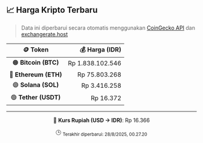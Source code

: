

<!-- HARGA_KRIPTO -->
## 📈 Harga Kripto Terbaru

> Data ini diperbarui secara otomatis menggunakan [CoinGecko API](https://www.coingecko.com/) dan [exchangerate.host](https://exchangerate.host/)

<div align="center">

| 🪙 Token | 💰 Harga (IDR) |
|:------:|---------------:|
| 🟠 **Bitcoin (BTC)**   | Rp 1.838.102.546 |
| 🔵 **Ethereum (ETH)**  | Rp 75.803.268 |
| 🟣 **Solana (SOL)**    | Rp 3.416.258 |
| 🟢 **Tether (USDT)**   | Rp 16.372 |

---

💱 **Kurs Rupiah (USD → IDR)**: Rp 16.366

🕒 <sub>Terakhir diperbarui: 28/8/2025, 00.27.20</sub>

</div>
<!-- /HARGA_KRIPTO -->
